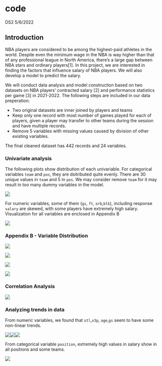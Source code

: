 code
================
DS2
5/6/2022

## Introduction

NBA players are considered to be among the highest-paid athletes in the
world. Despite even the minimum wage in the NBA is way higher than that
of any professional league in North America, there’s a large gap between
NBA stars and ordinary players\[1\]. In this project, we are interested
in finding the factors that influence salary of NBA players. We will
also develop a model to predict the salary.

We will conduct data analysis and model construction based on two
datasets on NBA players’ contracted salary \[2\] and performance
statistics per game \[3\] in 2021-2022. The following steps are included
in our data preperation:

-   Two original datasets are inner joined by players and teams
-   Keep only one record with most number of games played for each of
    players, given a player may transfer to other teams during the
    session and have multiple records.
-   Remove 5 variables with missing values caused by division of other
    existing variables.

The final cleaned dataset has 442 records and 24 variables.

### Univariate analysis

The following plots show distribution of each univariable. For
categorical variables `team` and `pos`, they are dsitributed quite
evenly. There are 30 unique values in `team` and 5 in `pos`. We may
consider remove `team` for it may result in too many dummy variables in
the model.

![](code_files/figure-gfm/unnamed-chunk-1-1.png)<!-- -->

For numeric variables, some of them (`gs`, `ft`, `orb`,`blk`), including
response `salary` are skewed, with some players have extremely high
salary. Visualization for all variables are enclosed in Appendix B

![](code_files/figure-gfm/unnamed-chunk-2-1.png)<!-- -->

### Appendix B - Variable Distribution

![](code_files/figure-gfm/unnamed-chunk-3-1.png)<!-- -->

![](code_files/figure-gfm/unnamed-chunk-4-1.png)<!-- -->

![](code_files/figure-gfm/unnamed-chunk-5-1.png)<!-- -->

![](code_files/figure-gfm/unnamed-chunk-6-1.png)<!-- -->

### Correlation Analysis

![](code_files/figure-gfm/unnamed-chunk-7-1.png)<!-- -->

### Analyzing trends in data

From numeric variables, we found that `stl`,`x3p`, `age`,`gs` seem to
have some non-linear trends.

![](code_files/figure-gfm/unnamed-chunk-8-1.png)<!-- -->![](code_files/figure-gfm/unnamed-chunk-8-2.png)<!-- -->![](code_files/figure-gfm/unnamed-chunk-8-3.png)<!-- -->

From categorical variable `position`, extremely high values in salary
show in all positions and some teams.

![](code_files/figure-gfm/unnamed-chunk-9-1.png)<!-- -->
